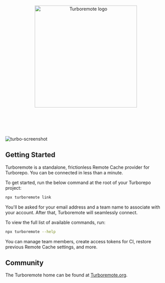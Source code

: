 <p>&nbsp;</p>
<p>&nbsp;</p>

<p align="center"">
  <img width="320" alt="Turboremote logo" src="https://turboremote.org/logo.svg?v=2022102201">
</p>

<p align="center">
  <a aria-label="npm version" href="https://www.npmjs.com/package/turboremote">
    <img alt="" src="https://badgen.net/npm/v/turboremote">
  </a>
</p>

<p>&nbsp;</p>
<p>&nbsp;</p>

![turbo-screenshot](https://turboremote.org/screenshot@2x.png?v=2022102201)

## Getting Started

Turboremote is a standalone, frictionless Remote Cache provider for Turborepo. You can be connected in less than a minute.

To get started, run the below command at the root of your Turborepo project:

```sh
npx turboremote link
```

You'll be asked for your email address and a team name to associate with your account. After that, Turboremote will seamlessly connect.

To view the full list of available commands, run:

```sh
npx turboremote --help
```

You can manage team members, create access tokens for CI, restore previous Remote Cache settings, and more.

## Community

The Turboremote home can be found at [Turboremote.org](https://turboremote.org).
